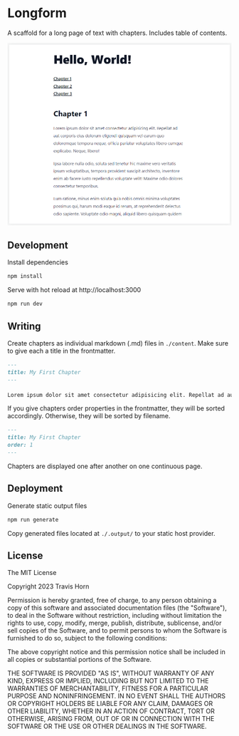 # Longform

A scaffold for a long page of text with chapters. Includes table of contents.

![Desktop screenshot](./screenshot-desktop.png)

## Development

Install dependencies

```sh
npm install
```

Serve with hot reload at http://localhost:3000

```sh
npm run dev
```

## Writing

Create chapters as individual markdown (.md) files in `./content`. Make sure to
give each a title in the frontmatter.

```markdown
---
title: My First Chapter
---

Lorem ipsum dolor sit amet consectetur adipisicing elit. Repellat ad aut...
```

If you give chapters order properties in the frontmatter, they will be sorted
accordingly. Otherwise, they will be sorted by filename.

```markdown
---
title: My First Chapter
order: 1
---
```

Chapters are displayed one after another on one continuous page.

## Deployment

Generate static output files

```sh
npm run generate
```

Copy generated files located at `./.output/` to your static host provider.

## License

The MIT License

Copyright 2023 Travis Horn

Permission is hereby granted, free of charge, to any person obtaining a copy of
this software and associated documentation files (the "Software"), to deal in
the Software without restriction, including without limitation the rights to
use, copy, modify, merge, publish, distribute, sublicense, and/or sell copies of
the Software, and to permit persons to whom the Software is furnished to do so,
subject to the following conditions:

The above copyright notice and this permission notice shall be included in all
copies or substantial portions of the Software.

THE SOFTWARE IS PROVIDED "AS IS", WITHOUT WARRANTY OF ANY KIND, EXPRESS OR
IMPLIED, INCLUDING BUT NOT LIMITED TO THE WARRANTIES OF MERCHANTABILITY, FITNESS
FOR A PARTICULAR PURPOSE AND NONINFRINGEMENT. IN NO EVENT SHALL THE AUTHORS OR
COPYRIGHT HOLDERS BE LIABLE FOR ANY CLAIM, DAMAGES OR OTHER LIABILITY, WHETHER
IN AN ACTION OF CONTRACT, TORT OR OTHERWISE, ARISING FROM, OUT OF OR IN
CONNECTION WITH THE SOFTWARE OR THE USE OR OTHER DEALINGS IN THE SOFTWARE.